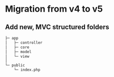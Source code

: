 # Migration from v4 to v5

## Add new, MVC structured folders

```bash
├─ app
│   ├─ controller
│   ├─ core
│   ├─ model
│   └─ view
│
└─ public
    └─ index.php
```
